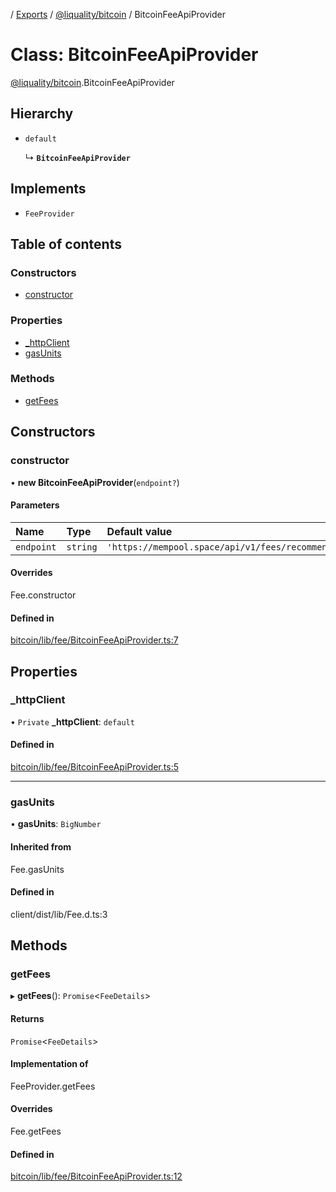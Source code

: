 [](../README.md) / [Exports](../modules.md) / [@liquality/bitcoin](../modules/liquality_bitcoin.md) / BitcoinFeeApiProvider

# Class: BitcoinFeeApiProvider

[@liquality/bitcoin](../modules/liquality_bitcoin.md).BitcoinFeeApiProvider

## Hierarchy

- `default`

  ↳ **`BitcoinFeeApiProvider`**

## Implements

- `FeeProvider`

## Table of contents

### Constructors

- [constructor](liquality_bitcoin.BitcoinFeeApiProvider.md#constructor)

### Properties

- [\_httpClient](liquality_bitcoin.BitcoinFeeApiProvider.md#_httpclient)
- [gasUnits](liquality_bitcoin.BitcoinFeeApiProvider.md#gasunits)

### Methods

- [getFees](liquality_bitcoin.BitcoinFeeApiProvider.md#getfees)

## Constructors

### constructor

• **new BitcoinFeeApiProvider**(`endpoint?`)

#### Parameters

| Name | Type | Default value |
| :------ | :------ | :------ |
| `endpoint` | `string` | `'https://mempool.space/api/v1/fees/recommended'` |

#### Overrides

Fee.constructor

#### Defined in

[bitcoin/lib/fee/BitcoinFeeApiProvider.ts:7](https://github.com/liquality/chainabstractionlayer/blob/c190aa67/packages/bitcoin/lib/fee/BitcoinFeeApiProvider.ts#L7)

## Properties

### \_httpClient

• `Private` **\_httpClient**: `default`

#### Defined in

[bitcoin/lib/fee/BitcoinFeeApiProvider.ts:5](https://github.com/liquality/chainabstractionlayer/blob/c190aa67/packages/bitcoin/lib/fee/BitcoinFeeApiProvider.ts#L5)

___

### gasUnits

• **gasUnits**: `BigNumber`

#### Inherited from

Fee.gasUnits

#### Defined in

client/dist/lib/Fee.d.ts:3

## Methods

### getFees

▸ **getFees**(): `Promise`<`FeeDetails`\>

#### Returns

`Promise`<`FeeDetails`\>

#### Implementation of

FeeProvider.getFees

#### Overrides

Fee.getFees

#### Defined in

[bitcoin/lib/fee/BitcoinFeeApiProvider.ts:12](https://github.com/liquality/chainabstractionlayer/blob/c190aa67/packages/bitcoin/lib/fee/BitcoinFeeApiProvider.ts#L12)
